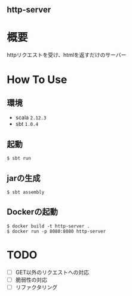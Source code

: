 http-server
---

# 概要
httpリクエストを受け、htmlを返すだけのサーバー

# How To Use
## 環境
* scala `2.12.3`
* sbt `1.0.4`

## 起動
```console
$ sbt run
```

## jarの生成
```console
$ sbt assembly
```

## Dockerの起動
```console
$ docker build -t http-server .
$ docker run -p 8080:8080 http-server
```

# TODO
* [ ] GET以外のリクエストへの対応
* [ ] 脆弱性の対応
* [ ] リファクタリング
